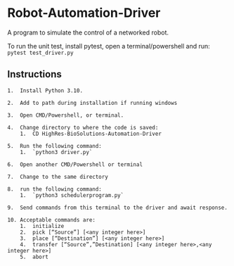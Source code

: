 # Robot-Automation-Driver
A program to simulate the control of a networked robot.

To run the unit test, install pytest, open a terminal/powershell and run:  
`pytest test_driver.py`


## Instructions

	1.	Install Python 3.10.

	2.	Add to path during installation if running windows

	3.	Open CMD/Powershell, or terminal.

	4.	Change directory to where the code is saved:
		1.	CD HighRes-BioSolutions-Automation-Driver

	5.	Run the following command:
		1.	`python3 driver.py`

	6.	Open another CMD/Powershell or terminal

	7.	Change to the same directory

	8.	run the following command:
		1.	`python3 schedulerprogram.py`

	9.	Send commands from this terminal to the driver and await response.

	10.	Acceptable commands are:
		1.	initialize
		2.	pick [“Source”] [<any integer here>]
		3.	place [“Destination”] [<any integer here>]
		4.	transfer [“Source”,”Destination] [<any integer here>,<any integer here>]
		5.	abort
